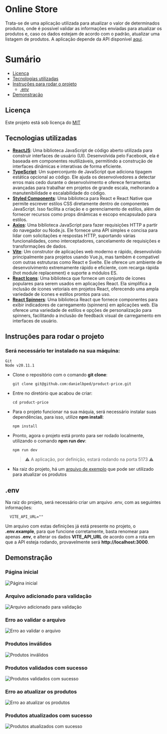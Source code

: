 # Online Store

Trata-se de uma aplicação utilizada para atualizar o valor de determinados produtos, onde é possível validar as informações enviadas para atualizar os produtos e, caso os dados estejam de acordo com o padrão, atualizar uma listagem de produtos. A aplicação depende da API disponível [aqui](https://github.com/danielbped/product-price-api).

# Sumário
- [Licença](#licenca)
- [Tecnologias utilizadas](#tecnologias)
- [Instruções para rodar o projeto](#instrucoes)
  - [.env](#env)
- [Demonstração](#demo)

## Licença <a name="licenca"></a>
Este projeto está sob licença do [MIT](https://github.com/danielbped/product-price/blob/master/LICENSE)

## Tecnologias utilizadas <a name="tecnologias"></a>
- [**ReactJS**](https://react.dev/): Uma biblioteca JavaScript de código aberto utilizada para construir interfaces de usuário (UI). Desenvolvida pelo Facebook, ela é baseada em componentes reutilizáveis, permitindo a construção de interfaces dinâmicas e interativas de forma eficiente.
- [**TypeScript**](https://www.typescriptlang.org/): Um superconjunto de JavaScript que adiciona tipagem estática opcional ao código. Ele ajuda os desenvolvedores a detectar erros mais cedo durante o desenvolvimento e oferece ferramentas avançadas para trabalhar em projetos de grande escala, melhorando a manutenibilidade e escalabilidade do código.
- [**Styled Components**](https://styled-components.com/): Uma biblioteca para React e React Native que permite escrever estilos CSS diretamente dentro de componentes JavaScript. Isso facilita a criação e o gerenciamento de estilos, além de fornecer recursos como props dinâmicas e escopo encapsulado para estilos.
- [**Axios**](https://axios-http.com/ptbr/docs/intro): Uma biblioteca JavaScript para fazer requisições HTTP a partir do navegador ou Node.js. Ele fornece uma API simples e concisa para lidar com solicitações e respostas HTTP, suportando várias funcionalidades, como interceptadores, cancelamento de requisições e transformações de dados.
- [**Vite**](https://vitejs.dev/): Um construtor de aplicações web moderno e rápido, desenvolvido principalmente para projetos usando Vue.js, mas também é compatível com outras estruturas como React e Svelte. Ele oferece um ambiente de desenvolvimento extremamente rápido e eficiente, com recarga rápida (hot module replacement) e suporte a módulos ES.
- [**React Icons**](https://react-icons.github.io/react-icons/): Uma biblioteca que fornece um conjunto de ícones populares para serem usados em aplicações React. Ela simplifica a inclusão de ícones vetoriais em projetos React, oferecendo uma ampla variedade de ícones e estilos prontos para uso.
- [**React Spinners**](https://www.davidhu.io/react-spinners/): Uma biblioteca React que fornece componentes para exibir indicadores de carregamento (spinners) em aplicações web. Ela oferece uma variedade de estilos e opções de personalização para spinners, facilitando a inclusão de feedback visual de carregamento em interfaces de usuário.

## Instruções para rodar o projeto <a name="instrucoes"></a>

### Será necessário ter instalado na sua máquina:

    Git
    Node v20.11.1

- Clone o repositório com o comando **git clone**:

      git clone git@github.com:danielbped/product-price.git

- Entre no diretório que acabou de criar:

      cd product-price

- Para o projeto funcionar na sua máquia, será necessário instalar suas dependências, para isso, utilize **npm install**:

      npm install

- Pronto, agora o projeto está pronto para ser rodado localmente, utilizando o comando **npm run dev**:

      npm run dev

    > ⚠️ A aplicação, por definição, estará rodando na porta 5173 ⚠️

- Na raiz do projeto, há um [arquivo de exemplo](https://github.com/danielbped/product-price/blob/master/public/atualizacao_preco_exemplo.csv) que pode ser utilizado para atualizar os produtos

## .env <a name="env"></a>

Na raiz do projeto, será necessário criar um arquivo .env, com as seguintes informações:

```
  VITE_API_URL=""
```

Um arquivo com estas definições já está presente no projeto, o **.env.example**, para que funcione corretamente, basta renomear para apenas **.env**, e alterar os dados **VITE_API_URL** de acordo com a rota em que a API esteja rodando, provavelmente será **http://localhost:3000**.

## Demonstração <a name="demo"></a>

### Página inicial

![Página inicial](./public/images/initial_page.png)

### Arquivo adicionado para validação

![Arquivo adicionado para validação](./public/images/add_file.png)

### Erro ao validar o arquivo

![Erro ao validar o arquivo](./public/images/validate_error.png)

### Produtos inválidos

![Produtos inválidos](./public/images/validate_items_error.png)

### Produtos validados com sucesso

![Produtos validados com sucesso](./public/images/validate_success.png)

### Erro ao atualizar os produtos

![Erro ao atualizar os produtos](./public/images/update_error.png)

### Produtos atualizados com sucesso

![Produtos atualizados com sucesso](./public/images/update_success.png)